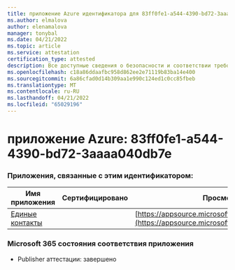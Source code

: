 ```yaml
---
title: приложение Azure идентификатора для 83ff0fe1-a544-4390-bd72-3aaaa040db7e
ms.author: elmalova
author: elenamalova
manager: tonybal
ms.date: 04/21/2022
ms.topic: article
ms.service: attestation
certification_type: attested
description: Все доступные сведения о безопасности и соответствии требованиям для 83ff0fe1-a544-4390-bd72-3aaaa040db7e.
ms.openlocfilehash: c18a86ddaafbc958d862ee2e71119b83ba14e400
ms.sourcegitcommit: 6a86cfad0d14b309aa1e990c124ed1c0cc85fbeb
ms.translationtype: MT
ms.contentlocale: ru-RU
ms.lasthandoff: 04/21/2022
ms.locfileid: "65029196"
---
```

# <a name="azure-app-id-83ff0fe1-a544-4390-bd72-3aaaa040db7e"></a>приложение Azure: 83ff0fe1-a544-4390-bd72-3aaaa040db7e


### <a name="apps-associated-with-this-id"></a>Приложения, связанные с этим идентификатором:
| **Имя приложения** | **Сертифицировано** | **Просмотр в AppSource** |
|--------------|---------------|-----------------------|
| [Единые контакты](../forward/WA200003877.md) |  | [https://appsource.microsoft.com/product/office/WA200003877](https://appsource.microsoft.com/product/office/WA200003877) |

### <a name="microsoft-365-app-compliance-status"></a>Microsoft 365 состояния соответствия приложения
- Publisher аттестации: завершено
